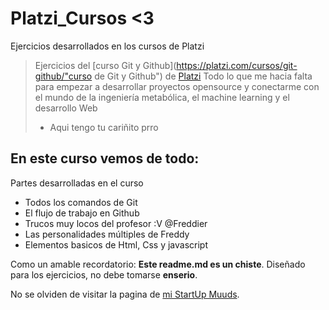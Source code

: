 # Platzi_Cursos &lt;3
Ejercicios desarrollados en los cursos de Platzi
>Ejercicios del [curso Git y Github](https://platzi.com/cursos/git-github/"curso de Git y Github") de [Platzi](https://platzi.com/)
>Todo lo que me hacia falta para empezar a desarrollar proyectos opensource y conectarme con el mundo de la ingeniería metabólica, el machine learning y el desarrollo Web
>* Aqui tengo tu cariñito prro 

## En este curso vemos de todo:
Partes desarrolladas en el curso
* Todos los comandos de Git
* El flujo de trabajo en Github
* Trucos muy locos del profesor :V @Freddier
* Las personalidades múltiples de Freddy
* Elementos basicos de Html, Css y javascript

Como un amable recordatorio: **Este readme.md es un chiste**. Diseñado para los ejercicios, no debe tomarse **enserio**.

No se olviden de visitar la pagina de [mi StartUp Muuds](https://muuds.co).
